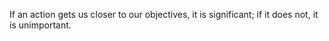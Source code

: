 If an action gets us closer to our objectives, it is significant; if it does not, it is unimportant.
